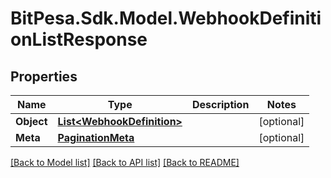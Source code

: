 
# BitPesa.Sdk.Model.WebhookDefinitionListResponse

## Properties

Name | Type | Description | Notes
------------ | ------------- | ------------- | -------------
**Object** | [**List&lt;WebhookDefinition&gt;**](WebhookDefinition.md) |  | [optional] 
**Meta** | [**PaginationMeta**](PaginationMeta.md) |  | [optional] 

[[Back to Model list]](../README.md#documentation-for-models)
[[Back to API list]](../README.md#documentation-for-api-endpoints)
[[Back to README]](../README.md)

